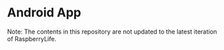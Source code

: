 # Android App

Note: The contents in this repository are not updated to the latest iteration of RaspberryLife.

